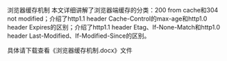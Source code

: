 浏览器缓存机制
本文详细讲解了浏览器端缓存的分类：200 from cache和304 not modified；介绍了http1.1 header Cache-Control的max-age和http1.0 header Expires的区别；介绍了http1.1 header Etag、If-None-Match和http1.0 header Last-Modified、If-Modified-Since的区别。

具体请下载查看《浏览器缓存机制.docx》文件
